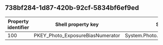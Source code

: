 ## 738bf284-1d87-420b-92cf-5834bf6ef9ed

Property identifier | Shell property key | Shell name | Alias
--- | --- | --- | ---
100 | PKEY_Photo_ExposureBiasNumerator | System.Photo.ExposureBiasNumerator | 

